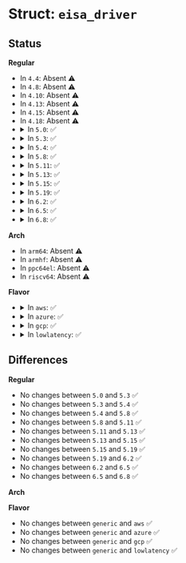 # Struct: <code>eisa_driver</code>

## Status
<b>Regular</b>
<ul>
<li>
In <code>4.4</code>: Absent ⚠️
</li>
<li>
In <code>4.8</code>: Absent ⚠️
</li>
<li>
In <code>4.10</code>: Absent ⚠️
</li>
<li>
In <code>4.13</code>: Absent ⚠️
</li>
<li>
In <code>4.15</code>: Absent ⚠️
</li>
<li>
In <code>4.18</code>: Absent ⚠️
</li>
<li>
<details>
<summary>In <code>5.0</code>: ✅</summary>

```c
struct eisa_driver {
    const struct eisa_device_id *id_table;
    struct device_driver driver;
};
```
</details>
</li>
<li>
<details>
<summary>In <code>5.3</code>: ✅</summary>

```c
struct eisa_driver {
    const struct eisa_device_id *id_table;
    struct device_driver driver;
};
```
</details>
</li>
<li>
<details>
<summary>In <code>5.4</code>: ✅</summary>

```c
struct eisa_driver {
    const struct eisa_device_id *id_table;
    struct device_driver driver;
};
```
</details>
</li>
<li>
<details>
<summary>In <code>5.8</code>: ✅</summary>

```c
struct eisa_driver {
    const struct eisa_device_id *id_table;
    struct device_driver driver;
};
```
</details>
</li>
<li>
<details>
<summary>In <code>5.11</code>: ✅</summary>

```c
struct eisa_driver {
    const struct eisa_device_id *id_table;
    struct device_driver driver;
};
```
</details>
</li>
<li>
<details>
<summary>In <code>5.13</code>: ✅</summary>

```c
struct eisa_driver {
    const struct eisa_device_id *id_table;
    struct device_driver driver;
};
```
</details>
</li>
<li>
<details>
<summary>In <code>5.15</code>: ✅</summary>

```c
struct eisa_driver {
    const struct eisa_device_id *id_table;
    struct device_driver driver;
};
```
</details>
</li>
<li>
<details>
<summary>In <code>5.19</code>: ✅</summary>

```c
struct eisa_driver {
    const struct eisa_device_id *id_table;
    struct device_driver driver;
};
```
</details>
</li>
<li>
<details>
<summary>In <code>6.2</code>: ✅</summary>

```c
struct eisa_driver {
    const struct eisa_device_id *id_table;
    struct device_driver driver;
};
```
</details>
</li>
<li>
<details>
<summary>In <code>6.5</code>: ✅</summary>

```c
struct eisa_driver {
    const struct eisa_device_id *id_table;
    struct device_driver driver;
};
```
</details>
</li>
<li>
<details>
<summary>In <code>6.8</code>: ✅</summary>

```c
struct eisa_driver {
    const struct eisa_device_id *id_table;
    struct device_driver driver;
};
```
</details>
</li>
</ul>
<b>Arch</b>
<ul>
<li>
In <code>arm64</code>: Absent ⚠️
</li>
<li>
In <code>armhf</code>: Absent ⚠️
</li>
<li>
In <code>ppc64el</code>: Absent ⚠️
</li>
<li>
In <code>riscv64</code>: Absent ⚠️
</li>
</ul>
<b>Flavor</b>
<ul>
<li>
<details>
<summary>In <code>aws</code>: ✅</summary>

```c
struct eisa_driver {
    const struct eisa_device_id *id_table;
    struct device_driver driver;
};
```
</details>
</li>
<li>
<details>
<summary>In <code>azure</code>: ✅</summary>

```c
struct eisa_driver {
    const struct eisa_device_id *id_table;
    struct device_driver driver;
};
```
</details>
</li>
<li>
<details>
<summary>In <code>gcp</code>: ✅</summary>

```c
struct eisa_driver {
    const struct eisa_device_id *id_table;
    struct device_driver driver;
};
```
</details>
</li>
<li>
<details>
<summary>In <code>lowlatency</code>: ✅</summary>

```c
struct eisa_driver {
    const struct eisa_device_id *id_table;
    struct device_driver driver;
};
```
</details>
</li>
</ul>

## Differences
<b>Regular</b>
<ul>
<li>
No changes between <code>5.0</code> and <code>5.3</code> ✅
</li>
<li>
No changes between <code>5.3</code> and <code>5.4</code> ✅
</li>
<li>
No changes between <code>5.4</code> and <code>5.8</code> ✅
</li>
<li>
No changes between <code>5.8</code> and <code>5.11</code> ✅
</li>
<li>
No changes between <code>5.11</code> and <code>5.13</code> ✅
</li>
<li>
No changes between <code>5.13</code> and <code>5.15</code> ✅
</li>
<li>
No changes between <code>5.15</code> and <code>5.19</code> ✅
</li>
<li>
No changes between <code>5.19</code> and <code>6.2</code> ✅
</li>
<li>
No changes between <code>6.2</code> and <code>6.5</code> ✅
</li>
<li>
No changes between <code>6.5</code> and <code>6.8</code> ✅
</li>
</ul>
<b>Arch</b>
<ul>
</ul>
<b>Flavor</b>
<ul>
<li>
No changes between <code>generic</code> and <code>aws</code> ✅
</li>
<li>
No changes between <code>generic</code> and <code>azure</code> ✅
</li>
<li>
No changes between <code>generic</code> and <code>gcp</code> ✅
</li>
<li>
No changes between <code>generic</code> and <code>lowlatency</code> ✅
</li>
</ul>
